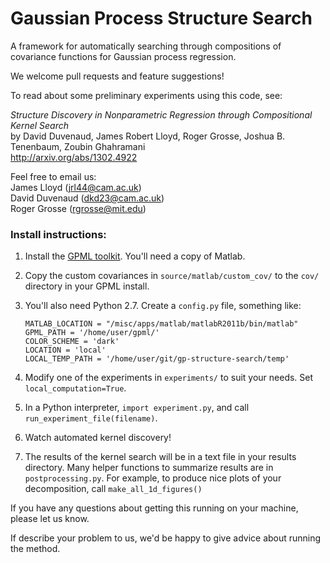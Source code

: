 Gaussian Process Structure Search
===================

A framework for automatically searching through compositions of covariance functions for Gaussian process regression.

We welcome pull requests and feature suggestions!

To read about some preliminary experiments using this code, see:

*Structure Discovery in Nonparametric Regression through Compositional Kernel Search*  
by David Duvenaud, James Robert Lloyd, Roger Grosse, Joshua B. Tenenbaum, Zoubin Ghahramani  
http://arxiv.org/abs/1302.4922


Feel free to email us:  
James Lloyd (jrl44@cam.ac.uk)  
David Duvenaud (dkd23@cam.ac.uk)  
Roger Grosse (rgrosse@mit.edu)  


### Install instructions:

1.  Install the [GPML toolkit](http://www.gaussianprocess.org/gpml/code/matlab/doc/).  You'll need a copy of Matlab.

2.  Copy the custom covariances in `source/matlab/custom_cov/` to the `cov/` directory in your GPML install.

3.  You'll also need Python 2.7.  Create a `config.py` file, something like:  
    
    `MATLAB_LOCATION = "/misc/apps/matlab/matlabR2011b/bin/matlab"`  
    `GPML_PATH = '/home/user/gpml/'`  
    `COLOR_SCHEME = 'dark'`  
    `LOCATION = 'local'`  
    `LOCAL_TEMP_PATH = '/home/user/git/gp-structure-search/temp'`  

4. Modify one of the experiments in `experiments/` to suit your needs.  Set `local_computation=True`.

5. In a Python interpreter, `import experiment.py`, and call `run_experiment_file(filename)`.

6. Watch automated kernel discovery!

7. The results of the kernel search will be in a text file in your results directory.  Many helper functions to summarize results are in `postprocessing.py`.  For example, to produce nice plots of your decomposition, call `make_all_1d_figures()`


If you have any questions about getting this running on your machine, please let us know.

If describe your problem to us, we'd be happy to give advice about running the method.
